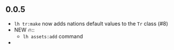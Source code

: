 ## 0.0.5

- `lh tr:make` now adds nations default values to the `Tr` class (#8)
- NEW 🔥::
  - `lh assets:add` command
-
